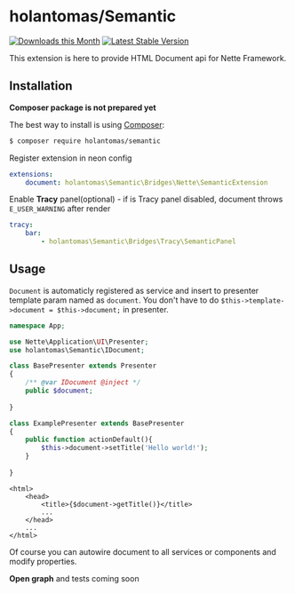 holantomas/Semantic
==========

[![Downloads this Month](https://img.shields.io/packagist/dm/holantomas/semantic.svg)](https://packagist.org/packages/holantomas/semantic)
[![Latest Stable Version](https://poser.pugx.org/holantomas/semantic/v/stable)](https://github.com/holantomas/semantic/releases)

This extension is here to provide HTML Document api for Nette Framework.


Installation
-----------

**Composer package is not prepared yet**

The best way to install is using [Composer](http://getcomposer.org/):

```sh
$ composer require holantomas/semantic
```

Register extension in neon config

```yml
extensions:
	document: holantomas\Semantic\Bridges\Nette\SemanticExtension
```

Enable **Tracy** panel(optional) - if is Tracy panel disabled, document throws `E_USER_WARNING` after render

```yml
tracy:
	bar:
		- holantomas\Semantic\Bridges\Tracy\SemanticPanel
```


Usage
------------

`Document` is automaticly registered as service and insert to presenter template param named as `document`.
You don't have to do `$this->template->document = $this->document;` in presenter.

```php
namespace App;

use Nette\Application\UI\Presenter;
use holantomas\Semantic\IDocument;

class BasePresenter extends Presenter
{
	/** @var IDocument @inject */
	public $document;
	
}

class ExamplePresenter extends BasePresenter
{
	public function actionDefault(){
		$this->document->setTitle('Hello world!');
	}
	
}
```

```latte
<html>
	<head>
		<title>{$document->getTitle()}</title>
		...
	</head>
	...
</html>
```

Of course you can autowire document to all services or components and modify properties.


**Open graph** and tests coming soon